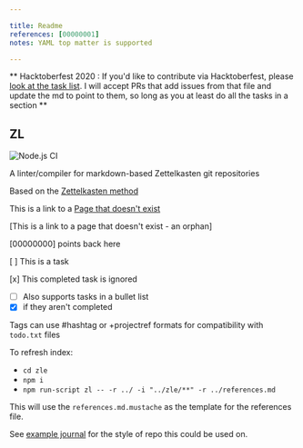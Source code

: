 ```yaml
---

title: Readme
references: [00000001]
notes: YAML top matter is supported

---
```


** Hacktoberfest 2020 : If you'd like to contribute via Hacktoberfest, please [look at the task list](tasks.md). I will accept PRs that add issues from that file and update the md to point to them, so long as you at least do all the tasks in a section **

## ZL

![Node.js CI](https://github.com/zettel-lint/zettel-lint/workflows/Node.js%20CI/badge.svg)

A linter/compiler for markdown-based Zettelkasten git repositories

Based on the [Zettelkasten method](https://zettelkasten.de/)

This is a link to a [Page that doesn't exist](404.md)

[This is a link to a page that doesn't exist - an orphan]

[00000000] points back here

[ ] This is a task

[x] This completed task is ignored

* [ ] Also supports tasks in a bullet list
* [x] if they aren't completed

Tags can use #hashtag or +projectref formats for compatibility with `todo.txt` files

To refresh index:

* `cd zle`
* `npm i`
* `npm run-script zl -- -r ../ -i "../zle/**" -r ../references.md`

This will use the `references.md.mustache` as the template for the references file.

See [example journal](https://github.com/zettel-lint/example) for the style of repo this could be used on.
